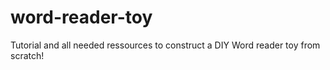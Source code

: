# word-reader-toy
Tutorial and all needed ressources to construct a DIY Word reader toy from scratch!
